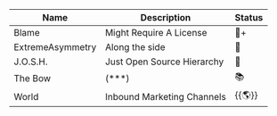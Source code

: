 
| Name | Description | Status |
| ------ | ------ | ----- |
| Blame | Might Require A License | 🐙+ |
| ExtremeAsymmetry | Along the side | 🦉 |
| J.O.S.H. | Just Open Source Hierarchy | 🧢 |
| The Bow | (\*\*\*) | 📚 |
| World | Inbound Marketing Channels | {{🌎}} |
